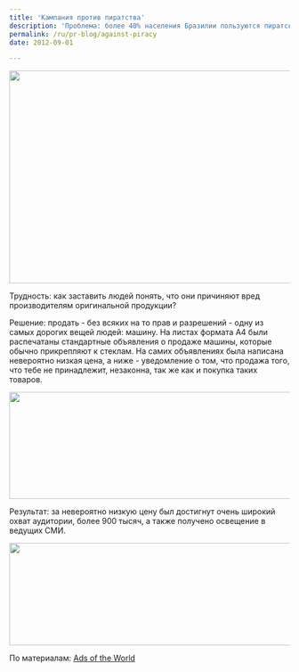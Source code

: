 ```yaml
---
title: 'Кампания против пиратства'
description: 'Проблема: более 40% населения Бразилии пользуются пиратской продукцией. В Рио-де-Жанейро пираты свободно торгуют на блошиных рынках. ALERJ, законодательное собрание Рио-де-Жанейро решило что больше не может мириться с ситуацией.'
permalink: /ru/pr-blog/against-piracy
date: 2012-09-01

---
```


<img src="{{ site.assets }}/upload/sellyours1.jpg" alt="" class="post__img" width="580" height="382">

Трудность: как заставить людей понять, что они причиняют вред производителям оригинальной продукции?

Решение: продать - без всяких на то прав и разрешений - одну из самых дорогих вещей людей: машину.  На листах формата A4 были распечатаны стандартные объявления о продаже машины, которые обычно прикрепляют к стеклам. На самих объявлениях была написана невероятно низкая цена, а ниже - уведомление о том, что продажа того, что тебе не принадлежит, незаконна, так же как и покупка таких товаров.

<img src="{{ site.assets }}/upload/saleyours2.jpg" alt="" class="post__img" width="580" height="192">

Результат: за невероятно низкую цену был достигнут очень широкий охват аудитории, более 900 тысяч, а также получено освещение в ведущих СМИ.

<img src="{{ site.assets }}/upload/saleyours4.jpg" alt="" class="post__img" width="580" height="184">

По материалам: <a href="http://www.adsoftheworld.com">Ads of the World </a>

